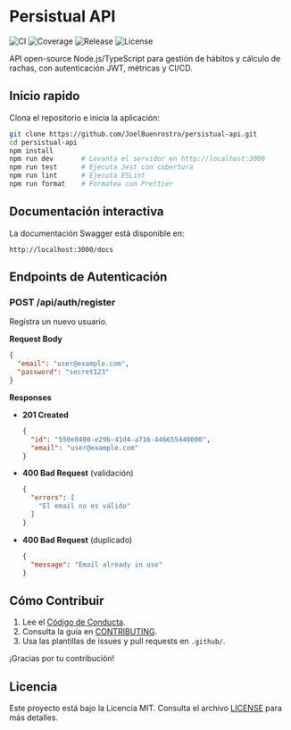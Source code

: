 # Persistual API

![CI](https://github.com/JoelBuenrostro/persistual-api/actions/workflows/ci.yml/badge.svg)
![Coverage](https://img.shields.io/codecov/c/github/JoelBuenrostro/persistual-api)
![Release](https://img.shields.io/github/v/release/JoelBuenrostro/persistual-api)
![License](https://img.shields.io/github/license/JoelBuenrostro/persistual-api)

API open-source Node.js/TypeScript para gestión de hábitos y cálculo de rachas, con autenticación JWT, métricas y CI/CD.

## Inicio rapido

Clona el repositorio e inicia la aplicación:

```bash
git clone https://github.com/JoelBuenrostro/persistual-api.git
cd persistual-api
npm install
npm run dev       # Levanta el servidor en http://localhost:3000
npm run test      # Ejecuta Jest con cobertura
npm run lint      # Ejecuta ESLint
npm run format    # Formatea con Prettier
```

## Documentación interactiva

La documentación Swagger está disponible en:

```https
http://localhost:3000/docs
```

## Endpoints de Autenticación

### POST /api/auth/register

Registra un nuevo usuario.

**Request Body**

```json
{
  "email": "user@example.com",
  "password": "secret123"
}
```

**Responses**

- **201 Created**

  ```json
  {
    "id": "550e8400-e29b-41d4-a716-446655440000",
    "email": "user@example.com"
  }
  ```

- **400 Bad Request** (validación)

  ```json
  {
    "errors": [
      "El email no es válido"
    ]
  }
  ```

- **400 Bad Request** (duplicado)

  ```json
  {
    "message": "Email already in use"
  }
  ```

## Cómo Contribuir

1. Lee el [Código de Conducta](./CODE_OF_CONDUCT.md).
2. Consulta la guía en [CONTRIBUTING](./CONTRIBUTING.md).
3. Usa las plantillas de issues y pull requests en `.github/`.

¡Gracias por tu contribución!

## Licencia

Este proyecto está bajo la Licencia MIT. Consulta el archivo [LICENSE](./LICENSE.md) para más detalles.
